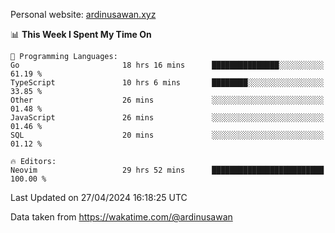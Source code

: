 Personal website: [ardinusawan.xyz](https://ardinusawan.xyz)

<!--START_SECTION:waka-->
📊 **This Week I Spent My Time On** 

```text
💬 Programming Languages: 
Go                       18 hrs 16 mins      ███████████████░░░░░░░░░░   61.19 % 
TypeScript               10 hrs 6 mins       ████████░░░░░░░░░░░░░░░░░   33.85 % 
Other                    26 mins             ░░░░░░░░░░░░░░░░░░░░░░░░░   01.48 % 
JavaScript               26 mins             ░░░░░░░░░░░░░░░░░░░░░░░░░   01.46 % 
SQL                      20 mins             ░░░░░░░░░░░░░░░░░░░░░░░░░   01.12 % 

🔥 Editors: 
Neovim                   29 hrs 52 mins      █████████████████████████   100.00 % 
```


 Last Updated on 27/04/2024 16:18:25 UTC
<!--END_SECTION:waka-->
Data taken from https://wakatime.com/@ardinusawan
